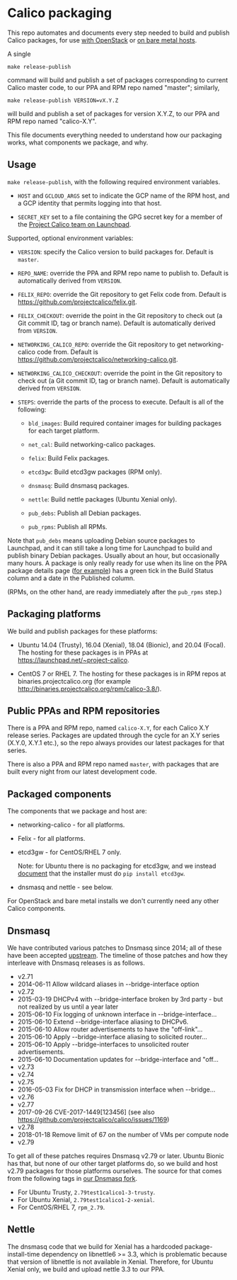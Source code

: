 
# Calico packaging

This repo automates and documents every step needed to build and
publish Calico packages, for use [with
OpenStack](https://docs.projectcalico.org/master/getting-started/openstack/installation/)
or [on bare metal
hosts](https://docs.projectcalico.org/master/getting-started/bare-metal/installation/).

A single

    make release-publish

command will build and publish a set of packages corresponding to
current Calico master code, to our PPA and RPM repo named "master";
similarly,

    make release-publish VERSION=vX.Y.Z

will build and publish a set of packages for version X.Y.Z, to our PPA
and RPM repo named "calico-X.Y".

This file documents everything needed to understand how our packaging
works, what components we package, and why.

## Usage

`make release-publish`, with the following required environment
variables.

-  `HOST` and `GCLOUD_ARGS` set to indicate the GCP name of the RPM
   host, and a GCP identity that permits logging into that host.

-  `SECRET_KEY` set to a file containing the GPG secret key for a
   member of the [Project Calico team on
   Launchpad](https://launchpad.net/~project-calico).

Supported, optional environment variables:

-  `VERSION`: specify the Calico version to build packages for.
   Default is `master`.

-  `REPO_NAME`: override the PPA and RPM repo name to publish to.
   Default is automatically derived from `VERSION`.

-  `FELIX_REPO`: override the Git repository to get Felix code from.
   Default is https://github.com/projectcalico/felix.git.

-  `FELIX_CHECKOUT`: override the point in the Git repository to check
   out (a Git commit ID, tag or branch name).  Default is
   automatically derived from `VERSION`.

-  `NETWORKING_CALICO_REPO`: override the Git repository to get
   networking-calico code from.  Default is
   https://github.com/projectcalico/networking-calico.git.

-  `NETWORKING_CALICO_CHECKOUT`: override the point in the Git
   repository to check out (a Git commit ID, tag or branch name).
   Default is automatically derived from `VERSION`.

-  `STEPS`: override the parts of the process to execute.  Default is
   all of the following:

   -  `bld_images`: Build required container images for building
      packages for each target platform.

   -  `net_cal`: Build networking-calico packages.

   -  `felix`: Build Felix packages.

   -  `etcd3gw`: Build etcd3gw packages (RPM only).

   -  `dnsmasq`: Build dnsmasq packages.

   -  `nettle`: Build nettle packages (Ubuntu Xenial only).

   -  `pub_debs`: Publish all Debian packages.

   -  `pub_rpms`: Publish all RPMs.

Note that `pub_debs` means uploading Debian source packages to
Launchpad, and it can still take a long time for Launchpad to build
and publish binary Debian packages.  Usually about an hour, but
occasionally many hours.  A package is only really ready for use when
its line on the PPA package details page ([for
example](https://launchpad.net/~project-calico/+archive/ubuntu/master/+packages))
has a green tick in the Build Status column and a date in the
Published column.

(RPMs, on the other hand, are ready immediately after the `pub_rpms` step.)

## Packaging platforms

We build and publish packages for these platforms:

-  Ubuntu 14.04 (Trusty), 16.04 (Xenial), 18.04 (Bionic), and 20.04 (Focal).  The
   hosting for these packages is in PPAs at
   https://launchpad.net/~project-calico.

-  CentOS 7 or RHEL 7.  The hosting for these packages is in RPM repos
   at binaries.projectcalico.org (for example
   http://binaries.projectcalico.org/rpm/calico-3.8/).

## Public PPAs and RPM repositories

There is a PPA and RPM repo, named `calico-X.Y`, for each Calico X.Y
release series.  Packages are updated through the cycle for an X.Y
series (X.Y.0, X.Y.1 etc.), so the repo always provides our latest
packages for that series.

There is also a PPA and RPM repo named `master`, with packages that
are built every night from our latest development code.

## Packaged components

The components that we package and host are:

-  networking-calico - for all platforms.

-  Felix - for all platforms.

-  etcd3gw - for CentOS/RHEL 7 only.

   Note: for Ubuntu there is no packaging for etcd3gw, and we instead
   [document](https://docs.projectcalico.org/master/getting-started/openstack/installation/ubuntu)
   that the installer must do `pip install etcd3gw`.

-  dnsmasq and nettle - see below.

For OpenStack and bare metal installs we don't currently need any
other Calico components.

## Dnsmasq

We have contributed various patches to Dnsmasq since 2014; all of
these have been accepted
[upstream](http://www.thekelleys.org.uk/dnsmasq/doc.html).  The
timeline of those patches and how they interleave with Dnsmasq
releases is as follows.

-  v2.71
-  2014-06-11 Allow wildcard aliases in --bridge-interface option
-  v2.72
-  2015-03-19 DHCPv4 with --bridge-interface broken by 3rd party - but
   not realized by us until a year later
-  2015-06-10 Fix logging of unknown interface in
   --bridge-interface...
-  2015-06-10 Extend --bridge-interface aliasing to DHCPv6.
-  2015-06-10 Allow router advertisements to have the "off-link"...
-  2015-06-10 Apply --bridge-interface aliasing to solicited router...
-  2015-06-10 Apply --bridge-interfaces to unsolicited router
   advertisements.
-  2015-06-10 Documentation updates for --bridge-interface and "off...
-  v2.73
-  v2.74
-  v2.75
-  2016-05-03 Fix for DHCP in transmission interface when --bridge...
-  v2.76
-  v2.77
-  2017-09-26 CVE-2017-1449[123456] (see also
   https://github.com/projectcalico/calico/issues/1169)
-  v2.78
-  2018-01-18 Remove limit of 67 on the number of VMs per compute node
-  v2.79

To get all of these patches requires Dnsmasq v2.79 or later.  Ubuntu
Bionic has that, but none of our other target platforms do, so we
build and host v2.79 packages for those platforms ourselves.  The
source for that comes from the following tags in [our Dnsmasq
fork](https://github.com/projectcalico/calico-dnsmasq).

-  For Ubuntu Trusty, `2.79test1calico1-3-trusty`.
-  For Ubuntu Xenial, `2.79test1calico1-2-xenial`.
-  For CentOS/RHEL 7, `rpm_2.79`.

## Nettle

The dnsmasq code that we build for Xenial has a hardcoded
package-install-time dependency on libnettle6 >= 3.3, which is
problematic because that version of libnettle is not available in
Xenial.  Therefore, for Ubuntu Xenial only, we build and upload nettle
3.3 to our PPA.
